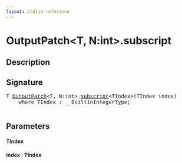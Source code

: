 ```yaml
---
layout: stdlib-reference
---
```


# OutputPatch\<T, N:int\>\.subscript

## Description





## Signature 

<pre>
T <a href="/stdlib-reference/types/OutputPatch/index" class="code_type">OutputPatch</a>&lt;T, N:<span class="code_keyword">int</span>&gt;.<a href="/stdlib-reference/types/OutputPatch/subscript">subscript</a>&lt;TIndex&gt;(TIndex <span class='code_param'>index</span>)
    <span class='code_keyword'>where</span> TIndex : __BuiltinIntegerType;

</pre>

## Parameters

#### TIndex
#### index  : TIndex


